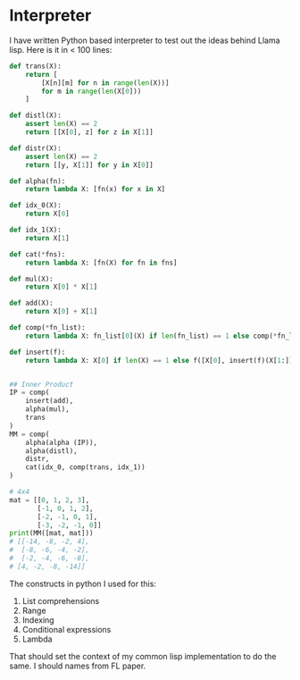# Interpreter

I have written Python based interpreter to test out the ideas behind Llama lisp. Here is it in < 100 lines:


```python
def trans(X):
    return [
        [X[n][m] for n in range(len(X))]
        for m in range(len(X[0]))
    ]

def distl(X):
    assert len(X) == 2
    return [[X[0], z] for z in X[1]]

def distr(X):
    assert len(X) == 2
    return [[y, X[1]] for y in X[0]]

def alpha(fn):
    return lambda X: [fn(x) for x in X]

def idx_0(X):
    return X[0]

def idx_1(X):
    return X[1]

def cat(*fns):
    return lambda X: [fn(X) for fn in fns]

def mul(X):
    return X[0] * X[1]

def add(X):
    return X[0] + X[1]

def comp(*fn_list):
    return lambda X: fn_list[0](X) if len(fn_list) == 1 else comp(*fn_list[:-1])(fn_list[-1](X))

def insert(f):
    return lambda X: X[0] if len(X) == 1 else f([X[0], insert(f)(X[1:])])


## Inner Product
IP = comp(
    insert(add),
    alpha(mul),
    trans
)
MM = comp(
    alpha(alpha (IP)),
    alpha(distl),
    distr,
    cat(idx_0, comp(trans, idx_1))
)

# 4x4
mat = [[0, 1, 2, 3],
       [-1, 0, 1, 2],
       [-2, -1, 0, 1],
       [-3, -2, -1, 0]]
print(MM([mat, mat]))
# [[-14, -8, -2, 4],
#  [-8, -6, -4, -2],
#  [-2, -4, -6, -8],
# [4, -2, -8, -14]]
```

The constructs in python I used for this:

1. List comprehensions
2. Range
3. Indexing
4. Conditional expressions
5. Lambda

That should set the context of my common lisp implementation to do the same. I should names from FL paper.